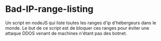 # Bad-IP-range-listing
Un script en nodeJS qui liste toutes les ranges d'ip d'hébergeurs dans le monde. Le but de ce script est de bloquer ces ranges pour éviter une attaque DDOS venant de machines n'étant pas des botnet.
